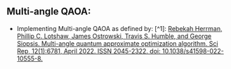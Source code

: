 ## Multi-angle QAOA: ##
- Implementing Multi-angle QAOA as defined by: [^1]: [Rebekah Herrman, Phillip C. Lotshaw, James Ostrowski, Travis S. Humble, and George Siopsis. Multi-angle quantum approximate optimization algorithm. Sci Rep, 12(1):6781, April 2022. ISSN 2045-2322. doi: 10.1038/s41598-022-10555-8.](https://www.nature.com/articles/s41598-022-10555-8)